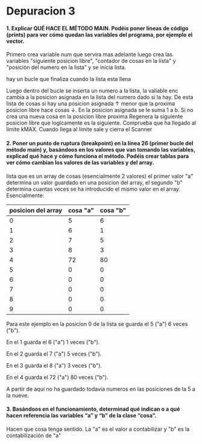 # Depuracion 3

#### 1. Explicar QUÉ HACE EL MÉTODO MAIN. Podéis poner líneas de código (prints) para ver cómo quedan las variables del programa, por ejemplo el vector.

Primero crea variable num que servira mas adelante
luego crea las variables "siguiente posicion libre", "contador de cosas en la lista" y "posición del numero en la lista" y se inicia lista.

hay un bucle que finaliza cuando la lista esta llena

Luego dentro del bucle se inserta un numero a la lista, la valiable enc cambia a la posicion asignada en la lista del numero dado si la hay.
De esta lista de cosas si hay una posicion asignada ↑ menor que la proxima posicion libre hace cosas ↓.
En la posicion asignada se le suma 1 a b.
Si no crea una nueva cosa en la posicion libre proxima
Regenera la siguiente posicion libre que logicamente es la siguiente.
Comprueba que ha llegado al límite kMAX.
Cuando llega al límite sale y cierra el Scanner

#### 2. Poner un punto de ruptura (breakpoint) en la línea 26 (primer bucle del método main) y, basándoos en los valores que van tomando las variables, explicad qué hace y cómo funciona el método. Podéis crear tablas para ver cómo cambian los valores de las variables y del array.

lista que es un array de cosas (esencialmente 2 valores) el primer valor "a" determina un valor guardado en una posicion del array, el segundo "b" determina cuantas veces se ha introducido el mismo valor en el array. Esencialmente:

| posicion del array | cosa "a" | cosa "b" | 
| ------------------ | -------- | -------- |
|         0          |     5    |    6     | 
|         1          |     6    |    1     | 
|         2          |     7    |    5     | 
|         3          |     8    |    3     |
|         4          |    72    |   80     |
|         5          |    0     |    0     |
|         6          |    0     |    0     |
|         7          |    0     |    0     |
|         8          |    0     |    0     |
|         9          |    0     |    0     |

Para este ejemplo en la posicion 0 de la lista se guarda el 5 ("a") 6 veces ("b").

En el 1 guarda el 6 ("a") 1 veces ("b").

En el 2 guarda el 7 ("a") 5 veces ("b").

En el 3 guarda el 8 ("a") 3 veces ("b").

En el 4 guarda el 72 ("a") 80 veces ("b").

A partir de aquí no ha guardado todavia numeros en las posiciones de la 5 a la nueve.



#### 3. Basándoos en el funcionamiento, determinad qué indican o a qué hacen referencia las variables “a” y “b” de la clase “cosa”.

Hacen que cosa tenga sentido. La "a" es el valor a contabilizar y "b" es la contabilización de "a"